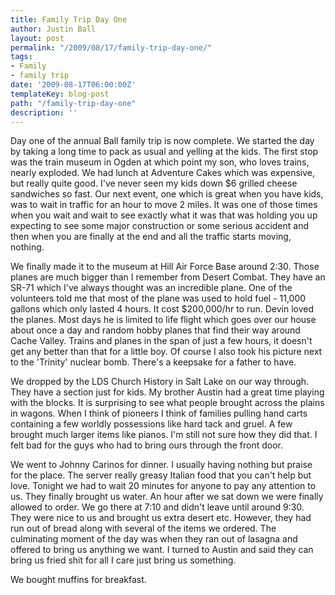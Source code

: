 ```yaml
---
title: Family Trip Day One
author: Justin Ball
layout: post
permalink: "/2009/08/17/family-trip-day-one/"
tags:
- Family
- family trip
date: '2009-08-17T06:00:00Z'
templateKey: blog-post
path: "/family-trip-day-one"
description: ''
---
```


Day one of the annual Ball family trip is now complete. We started the day by taking a long time to pack as usual and yelling at the kids. The first stop was the train museum in Ogden at which point my son, who loves trains, nearly exploded. We had lunch at Adventure Cakes which was expensive, but really quite good. I've never seen my kids down $6 grilled cheese sandwiches so fast. Our next event, one which is great when you have kids, was to wait in traffic for an hour to move 2 miles. It was one of those times when you wait and wait to see exactly what it was that was holding you up expecting to see some major construction or some serious accident and then when you are finally at the end and all the traffic starts moving, nothing.

We finally made it to the museum at Hill Air Force Base around 2:30. Those planes are much bigger than I remember from Desert Combat. They have an SR-71 which I've always thought was an incredible plane. One of the volunteers told me that most of the plane was used to hold fuel - 11,000 gallons which only lasted 4 hours. It cost $200,000/hr to run. Devin loved the planes. Most days he is limited to life flight which goes over our house about once a day and random hobby planes that find their way around Cache Valley. Trains and planes in the span of just a few hours, it doesn't get any better than that for a little boy. Of course I also took his picture next to the 'Trinity' nuclear bomb. There's a keepsake for a father to have.

We dropped by the LDS Church History in Salt Lake on our way through. They have a section just for kids. My brother Austin had a great time playing with the blocks. It is surprising to see what people brought across the plains in wagons. When I think of pioneers I think of families pulling hand carts containing a few worldly possessions like hard tack and gruel. A few brought much larger items like pianos. I'm still not sure how they did that. I felt bad for the guys who had to bring ours through the front door.

We went to Johnny Carinos for dinner. I usually having nothing but praise for the place. The server really greasy Italian food that you can't help but love. Tonight we had to wait 20 minutes for anyone to pay any attention to us. They finally brought us water. An hour after we sat down we were finally allowed to order. We go there at 7:10 and didn't leave until around 9:30. They were nice to us and brought us extra desert etc. However, they had run out of bread along with several of the items we ordered. The culminating moment of the day was when they ran out of lasagna and offered to bring us anything we want. I turned to Austin and said they can bring us fried shit for all I care just bring us something.

We bought muffins for breakfast.
